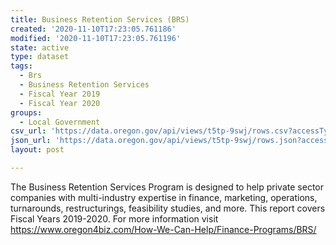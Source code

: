 ```yaml
---
title: Business Retention Services (BRS)
created: '2020-11-10T17:23:05.761186'
modified: '2020-11-10T17:23:05.761196'
state: active
type: dataset
tags:
  - Brs
  - Business Retention Services
  - Fiscal Year 2019
  - Fiscal Year 2020
groups:
  - Local Government
csv_url: 'https://data.oregon.gov/api/views/t5tp-9swj/rows.csv?accessType=DOWNLOAD'
json_url: 'https://data.oregon.gov/api/views/t5tp-9swj/rows.json?accessType=DOWNLOAD'
layout: post

---
```

The Business Retention Services Program is designed to help private sector companies with multi-industry expertise in finance, marketing, operations, turnarounds, restructurings, feasibility studies, and more. This report covers Fiscal Years 2019-2020. For more information visit https://www.oregon4biz.com/How-We-Can-Help/Finance-Programs/BRS/
